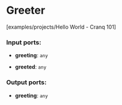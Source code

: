 # Greeter

[examples/projects/Hello World - Cranq 101]

### Input ports:

* __greeting__: `any`


* __greeted__: `any`


### Output ports:

* __greeting__: `any`


